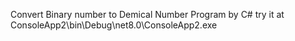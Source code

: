 Convert Binary number to Demical Number Program by C#
try it at ConsoleApp2\bin\Debug\net8.0\ConsoleApp2.exe
